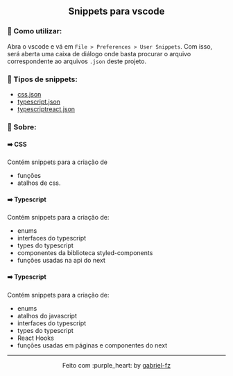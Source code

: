 <h2 align="center">
  Snippets para vscode
</h2>

### :rocket: Como utilizar:

Abra o vscode e vá em `File > Preferences > User Snippets`. Com isso, será aberta uma caixa de diálogo onde basta procurar o arquivo correspondente ao arquivos `.json` deste projeto.


### :link: Tipos de snippets:

- [css.json](./css.json)
- [typescript.json](./typescript.json)
- [typescriptreact.json](./typescriptreact.json)

### :memo: Sobre:

#### :arrow_right: CSS

Contém snippets para a criação de
- funções
- atalhos de css.

#### :arrow_right: Typescript

Contém snippets para a criação de:

- enums
- interfaces do typescript
- types do typescript
- componentes da biblioteca styled-components
- funções usadas na api do next

#### :arrow_right: Typescript

Contém snippets para a criação de:

- enums
- atalhos do javascript
- interfaces do typescript
- types do typescript
- React Hooks
- funções usadas em páginas e componentes do next

---

<p align="center">
  Feito com :purple_heart: by <a href="https://github.com/gabriel-fz" target="_blank">gabriel-fz</a>
</p>